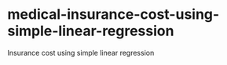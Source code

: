 # medical-insurance-cost-using-simple-linear-regression
Insurance cost using simple linear regression
